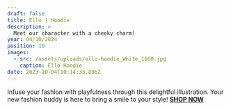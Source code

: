 ```yaml
---
draft: false
title: Ello | Hoodie
description: >
  Meet our character with a cheeky charm!
year: 04/10/2024
position: 10
images:
  - src: /assets/uploads/ello-hoodie_White_1660.jpg
    caption: Ello Hoodie
date: 2023-10-04T10:14:33.896Z
---
```

 Infuse your fashion with playfulness through this delightful illustration. Your new fashion buddy is here to bring a smile to your style! **[SHOP NOW](https://shop.mmint.uk/products/ello-uni-sex-hoodie)**
